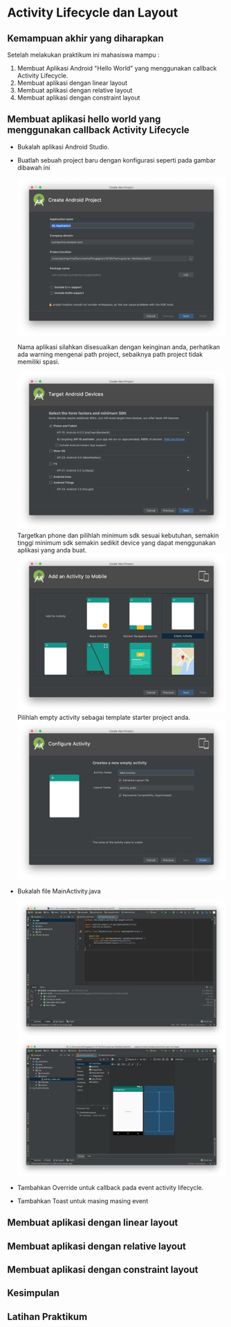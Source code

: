 # Activity Lifecycle dan Layout

## Kemampuan akhir yang diharapkan

Setelah melakukan praktikum ini mahasiswa mampu :

1. Membuat Aplikasi Android "Hello World" yang menggunakan callback Activity Lifecycle.
2. Membuat aplikasi dengan linear layout
3. Membuat aplikasi dengan relative layout
4. Membuat aplikasi dengan constraint layout

## Membuat aplikasi hello world yang menggunakan callback Activity Lifecycle

- Bukalah aplikasi Android Studio.
- Buatlah sebuah project baru dengan konfigurasi seperti pada gambar dibawah ini

  !['newproject'](img/02-newproject.png)

  Nama aplikasi silahkan disesuaikan dengan keinginan anda, perhatikan ada warning mengenai path project, sebaiknya path project tidak memiliki spasi.

  !['newproject'](img/02-newproject-step2.png)
  Targetkan phone dan pilihlah minimum sdk sesuai kebutuhan, semakin tinggi minimum sdk semakin sedikit device yang dapat menggunakan aplikasi yang anda buat.
  !['newproject'](img/02-newproject-step3.png)
  Pilihlah empty activity sebagai template starter project anda.
  !['newproject'](img/02-newproject-step4.png)

* Bukalah file MainActivity.java

  !['newproject'](img/02-newproject-step5.png)
  !['newproject'](img/02-newproject-step6.png)

* Tambahkan Override untuk callback pada event activity lifecycle.
* Tambahkan Toast untuk masing masing event

## Membuat aplikasi dengan linear layout

## Membuat aplikasi dengan relative layout

## Membuat aplikasi dengan constraint layout

## Kesimpulan

## Latihan Praktikum
